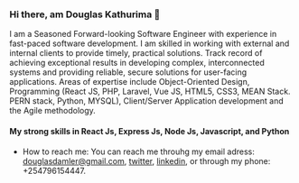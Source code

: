 ### Hi there, am Douglas Kathurima 👋
<p>
I am a Seasoned Forward-looking Software Engineer with experience in fast-paced software development. I am skilled in working with external and internal clients to provide timely, practical solutions. Track record of achieving exceptional results in developing complex, interconnected systems and providing reliable, secure solutions for user-facing applications. Areas of expertise include Object-Oriented Design, Programming (React JS, PHP, Laravel, Vue JS, HTML5, CSS3, MEAN Stack. PERN stack, Python, MYSQL), Client/Server Application development and the Agile methodology.
</p>

#### My strong skills in React Js, Express Js, Node Js, Javascript, and Python
* How to reach me: You can reach me throuhg my email adress: [douglasdamler@gmail.com](douglasdamler@gmail.com), [twitter](https://twitter.com/DouglasKathuri2), [linkedin](https://www.linkedin.com/in/douglas-kathurima-7aa1b6196/), or through my phone: +254796154447.

<!--
**Douglas-damler/Douglas-damler** is a ✨ _special_ ✨ repository because its `README.md` (this file) appears on your GitHub profile.

Here are some ideas to get you started:

- 🔭 I’m currently working on ...
- 🌱 I’m currently learning ...
- 👯 I’m looking to collaborate on ...
- 🤔 I’m looking for help with ...
- 💬 Ask me about ...
- 📫 How to reach me: ...
- 😄 Pronouns: ...
- ⚡ Fun fact: ...
-->
